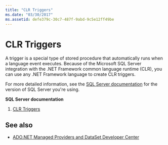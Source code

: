 ```yaml
---
title: "CLR Triggers"
ms.date: "03/30/2017"
ms.assetid: defe379c-30c7-487f-9abd-9c5e12ff49be
---
```

# CLR Triggers
A trigger is a special type of stored procedure that automatically runs when a language event executes. Because of the Microsoft SQL Server integration with the .NET Framework common language runtime (CLR), you can use any .NET Framework language to create CLR triggers.  
  
 For more detailed information, see the [SQL Server documentation](/sql) for the version of SQL Server you're using.
  
 **SQL Server documentation**
  
1. [CLR Triggers](/sql/database-engine/dev-guide/clr-triggers)
  
## See also

- [ADO.NET Managed Providers and DataSet Developer Center](https://go.microsoft.com/fwlink/?LinkId=217917)
